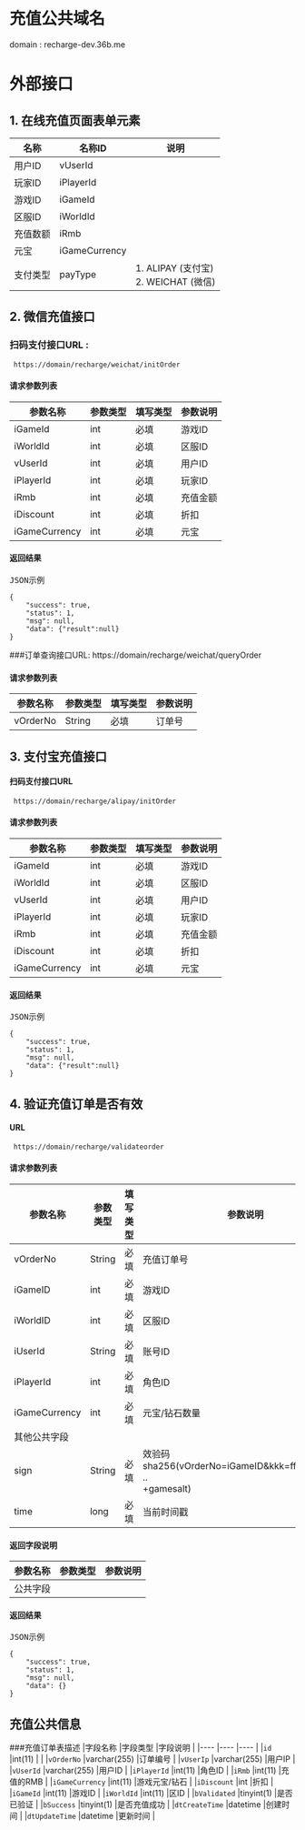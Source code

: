 # 充值公共域名
  domain : recharge-dev.36b.me
  
# 外部接口
## 1. 在线充值页面表单元素

| 名称 | 名称ID | 说明 |
| ---- | ---- | ---- |
| 用户ID | vUserId | 
| 玩家ID | iPlayerId |  
| 游戏ID | iGameId |  
| 区服ID | iWorldId  | 
| 充值数额 | iRmb  | 
| 元宝 | iGameCurrency |  
| 支付类型 |  payType  | 1. ALIPAY (支付宝) </br>2. WEICHAT (微信) |

## 2. 微信充值接口
### 扫码支付接口URL :
     https://domain/recharge/weichat/initOrder
#### 请求参数列表

| 参数名称 | 参数类型 | 填写类型 | 参数说明 |
| ------- | --- |---- |---- |
| iGameId | int | 必填 | 游戏ID |
| iWorldId | int | 必填 | 区服ID |
| vUserId | int | 必填 | 用户ID |
| iPlayerId | int | 必填 | 玩家ID |
| iRmb | int | 必填 | 充值金额 |
| iDiscount | int | 必填 | 折扣 |
| iGameCurrency | int | 必填 | 元宝 |

#### 返回结果

<pre>JSON示例</pre>
```
{
    "success": true,
    "status": 1,
    "msg": null,
    "data": {"result":null}
}
```

###订单查询接口URL:
    https://domain/recharge/weichat/queryOrder
#### 请求参数列表

| 参数名称 | 参数类型 | 填写类型 | 参数说明 |
| ------- | --- |---- |---- |
| vOrderNo | String | 必填 | 订单号 |

## 3. 支付宝充值接口
#### 扫码支付接口URL
     https://domain/recharge/alipay/initOrder
#### 请求参数列表

| 参数名称 | 参数类型 | 填写类型 | 参数说明 |
| ------- | --- |---- |---- |
| iGameId | int | 必填 | 游戏ID |
| iWorldId | int | 必填 | 区服ID |
| vUserId | int | 必填 | 用户ID |
| iPlayerId | int | 必填 | 玩家ID |
| iRmb | int | 必填 | 充值金额 |
| iDiscount | int | 必填 | 折扣 |
| iGameCurrency | int | 必填 | 元宝 |

#### 返回结果

<pre>JSON示例</pre>
```
{
    "success": true,
    "status": 1,
    "msg": null,
    "data": {"result":null}
}
```

## 4. 验证充值订单是否有效
#### URL
     https://domain/recharge/validateorder
#### 请求参数列表

|参数名称|参数类型|填写类型|参数说明|
|---- |---- |---- |---- |
|vOrderNo|String|必填|充值订单号|
|iGameID|int|必填|游戏ID|
|iWorldID|int|必填|区服ID|
|iUserId|String|必填|账号ID|
|iPlayerId|int|必填|角色ID|
|iGameCurrency|int|必填|元宝/钻石数量|
|其他公共字段|
|sign|String|必填|效验码</br>sha256(vOrderNo=iGameID&kkk=fff&www=xxx ..</br>+gamesalt)|
|time|long|必填|当前时间戳|

#### 返回字段说明

|参数名称|参数类型|参数说明
|---- |---- |---- |
公共字段|

#### 返回结果

<pre>JSON示例</pre>
```
{
    "success": true,
    "status": 1,
    "msg": null,
    "data": {}
}
```

## 充值公共信息
###充值订单表描述
|字段名称 |字段类型 |字段说明 |
|---- |---- |---- |
|`id` |int(11) | |
|`vOrderNo` |varchar(255) |订单编号 |
|`vUserIp` |varchar(255) |用户IP |
|`vUserId` |varchar(255) |用户ID |
|`iPlayerId` |int(11) |角色ID |
|`iRmb` |int(11) |充值的RMB |
|`iGameCurrency` |int(11) |游戏元宝/钻石 |
|`iDiscount` |int  |折扣 |
|`iGameId` |int(11) |游戏ID |
|`iWorldId` |int(11) |区ID |
|`bValidated` |tinyint(1) |是否已验证 |
|`bSuccess` |tinyint(1) |是否充值成功 |
|`dtCreateTime` |datetime |创建时间 |
|`dtUpdateTime` |datetime |更新时间 |




